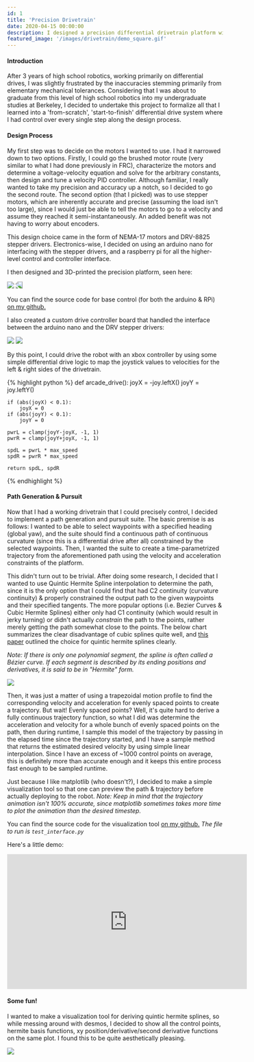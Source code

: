 ```yaml
---
id: 1
title: 'Precision Drivetrain'
date: 2020-04-15 00:00:00
description: I designed a precision differential drivetrain platform with stepper motors from scratch. Features Quintic Hermite Spline path generation and pursuit, & control over WiFi.
featured_image: '/images/drivetrain/demo_square.gif'
---
```


#### Introduction

After 3 years of high school robotics, working primarily on differential drives, I was slightly frustrated by the inaccuracies stemming primarily from elementary mechanical tolerances. Considering that I was about to graduate from this level of high school robotics into my undergraduate studies at Berkeley, I decided to undertake this project to formalize all that I learned into a 'from-scratch', 'start-to-finish' differential drive system where I had control over every single step along the design process.

#### Design Process

My first step was to decide on the motors I wanted to use. I had it narrowed down to two options. Firstly, I could go the brushed motor route (very similar to what I had done previously in FRC), characterize the motors and determine a voltage-velocity equation and solve for the arbitrary constants, then design and tune a velocity PID controller. Although familiar, I really wanted to take my precision and accuracy up a notch, so I decided to go the second route. The second option (that I picked) was to use stepper motors, which are inherently accurate and precise (assuming the load isn't too large), since I would just be able to tell the motors to go to a velocity and assume they reached it semi-instantaneously. An added benefit was not having to worry about encoders.

This design choice came in the form of NEMA-17 motors and DRV-8825 stepper drivers. Electronics-wise, I decided on using an arduino nano for interfacing with the stepper drivers, and a raspberry pi for all the higher-level control and controller interface.

I then designed and 3D-printed the precision platform, seen here:

<div class="centered">
	<img class="disp" src="/images/drivetrain/model.png">
	<img class="disp" src="/images/drivetrain/final.JPG" style="-webkit-transform: scaleX(-1); transform: scaleX(-1);">
</div>

You can find the source code for base control (for both the arduino & RPi) [on my github.](https://github.com/adham-elarabawy/Precision-Drivetrain-Platform)

I also created a custom drive controller board that handled the interface between the arduino nano and the DRV stepper drivers:

<div class="centered">
	<img class="disp" src="/images/drivetrain/top_board.jpg">
	<img class="disp" src="/images/drivetrain/bottom_board.jpg">
</div>

By this point, I could drive the robot with an xbox controller by using some simple differential drive logic to map the joystick values to velocities for the left & right sides of the drivetrain.

<div class="centered">
{% highlight python %}
def arcade_drive():
    joyX = -joy.leftX()
    joyY = joy.leftY()

    if (abs(joyX) < 0.1):
        joyX = 0
    if (abs(joyY) < 0.1):
        joyY = 0

    pwrL = clamp(joyY-joyX, -1, 1)
    pwrR = clamp(joyY+joyX, -1, 1)

    spdL = pwrL * max_speed
    spdR = pwrR * max_speed

    return spdL, spdR
{% endhighlight %}
</div>

#### Path Generation & Pursuit

Now that I had a working drivetrain that I could precisely control, I decided to implement a path generation and pursuit suite. The basic premise is as follows: I wanted to be able to select waypoints with a specified heading (global yaw), and the suite should find a continuous path of continuous curvature (since this is a differential drive after all) constrained by the selected waypoints. Then, I wanted the suite to create a time-parametrized trajectory from the aforementioned path using the velocity and acceleration constraints of the platform.

This didn't turn out to be trivial. After doing some research, I decided that I wanted to use Quintic Hermite Spline interpolation to determine the path, since it is the only option that I could find that had C2 continuity (curvature continuity) & properly constrained the output path to the given waypoints and their specified tangents. The more popular options (i.e. Bezier Curves & Cubic Hermite Splines) either only had C1 continuity (which would result in jerky turning) or didn't actually *constrain* the path to the points, rather merely getting the path somewhat close to the points. The below chart summarizes the clear disadvantage of cubic splines quite well, and [this paper](http://www2.informatik.uni-freiburg.de/~lau/students/Sprunk2008.pdf) outlined the choice for quintic hermite splines clearly.

*Note: If there is only one polynomial segment, the spline is often called a Bézier curve. If each segment is described by its ending positions and derivatives, it is said to be in "Hermite" form.*

<div class="centered">
	<img class="disp" src="/images/drivetrain/chart.png">
</div>

Then, it was just a matter of using a trapezoidal motion profile to find the corresponding velocity and acceleration for evenly spaced points to create a trajectory. But wait! Evenly spaced points? Well, it's quite hard to derive a fully continuous trajectory function, so what I did was determine the acceleration and velocity for a whole bunch of evenly spaced points on the path, then during runtime, I sample this model of the trajectory by passing in the elapsed time since the trajectory started, and I have a sample method that returns the estimated desired velocity by using simple linear interpolation. Since I have an excess of ~1000 control points on average, this is definitely more than accurate enough and it keeps this entire process fast enough to be sampled runtime.

Just because I like matplotlib (who doesn't?), I decided to make a simple visualization tool so that one can preview the path & trajectory before actually deploying to the robot. *Note: Keep in mind that the trajectory animation isn't 100% accurate, since matplotlib sometimes takes more time to plot the animation than the desired timestep.*

You can find the source code for the visualization tool [on my github.](https://github.com/adham-elarabawy/PyDataAnalysis/tree/master/src/common/interpolation)
*The file to run is `test_interface.py`*

Here's a little demo:

<iframe width="560" height="315" class="centered" src="https://www.youtube.com/embed/E_C7dhMRbvQ" frameborder="0" allow="accelerometer; autoplay; encrypted-media; gyroscope; picture-in-picture" allowfullscreen></iframe>

#### Some fun!
I wanted to make a visualization tool for deriving quintic hermite splines, so while messing around with desmos, I decided to show all the control points, hermite basis functions, xy position/derivative/second derivative functions on the same plot. I found this to be quite aesthetically pleasing.

<div class="centered">
	<img class="disp" src="/images/drivetrain/plot.png">
</div>
